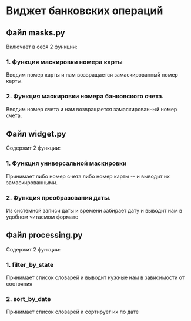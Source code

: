 # Виджет банковских операций

## Файл masks.py
Включает в себя 2 функции:
### 1. Функция маскировки номера карты
Вводим номер карты и нам возвращается замаскированный номер карты.
### 2. Функция маскировки номера банковского счета.
Вводим номер счета и нам возвращается замаскированный номер счета.


## Файл widget.py
Содержит 2 функции:
### 1. Функция универсальной маскировки
Принимает либо номер счета
либо номер карты -- и выводит их замаскированными.
### 2. Функция преобразования даты.
Из системной записи даты и времени забирает дату и выводит нам в
удобном читаемом формате

## Файл processing.py
Содержит 2 функции:
### 1. filter_by_state
Принимает список словарей и выводит
нужные нам в зависимости от состояния
### 2. sort_by_date
Принимает список словарей и сортирует их по дате

